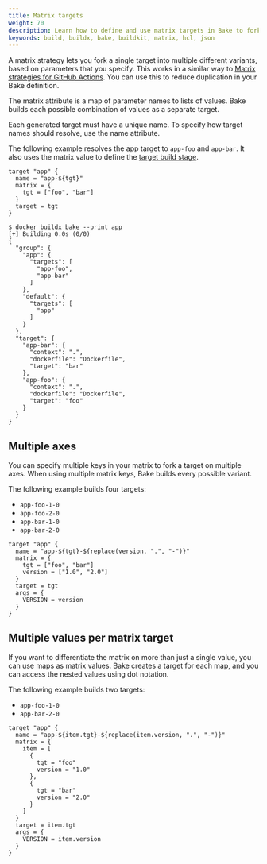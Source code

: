 ```yaml
---
title: Matrix targets
weight: 70
description: Learn how to define and use matrix targets in Bake to fork a single target into multiple different variants
keywords: build, buildx, bake, buildkit, matrix, hcl, json
---
```


A matrix strategy lets you fork a single target into multiple different
variants, based on parameters that you specify. This works in a similar way to
[Matrix strategies for GitHub Actions](https://docs.github.com/en/actions/using-jobs/using-a-matrix-for-your-jobs).
You can use this to reduce duplication in your Bake definition.

The matrix attribute is a map of parameter names to lists of values. Bake
builds each possible combination of values as a separate target.

Each generated target must have a unique name. To specify how target names
should resolve, use the name attribute.

The following example resolves the app target to `app-foo` and `app-bar`. It
also uses the matrix value to define the [target build stage](/build/bake/reference/#targettarget).

```hcl
target "app" {
  name = "app-${tgt}"
  matrix = {
    tgt = ["foo", "bar"]
  }
  target = tgt
}
```

```console
$ docker buildx bake --print app
[+] Building 0.0s (0/0)
{
  "group": {
    "app": {
      "targets": [
        "app-foo",
        "app-bar"
      ]
    },
    "default": {
      "targets": [
        "app"
      ]
    }
  },
  "target": {
    "app-bar": {
      "context": ".",
      "dockerfile": "Dockerfile",
      "target": "bar"
    },
    "app-foo": {
      "context": ".",
      "dockerfile": "Dockerfile",
      "target": "foo"
    }
  }
}
```

## Multiple axes

You can specify multiple keys in your matrix to fork a target on multiple axes.
When using multiple matrix keys, Bake builds every possible variant.

The following example builds four targets:

- `app-foo-1-0`
- `app-foo-2-0`
- `app-bar-1-0`
- `app-bar-2-0`

```hcl
target "app" {
  name = "app-${tgt}-${replace(version, ".", "-")}"
  matrix = {
    tgt = ["foo", "bar"]
    version = ["1.0", "2.0"]
  }
  target = tgt
  args = {
    VERSION = version
  }
}
```

## Multiple values per matrix target

If you want to differentiate the matrix on more than just a single value, you
can use maps as matrix values. Bake creates a target for each map, and you can
access the nested values using dot notation.

The following example builds two targets:

- `app-foo-1-0`
- `app-bar-2-0`

```hcl
target "app" {
  name = "app-${item.tgt}-${replace(item.version, ".", "-")}"
  matrix = {
    item = [
      {
        tgt = "foo"
        version = "1.0"
      },
      {
        tgt = "bar"
        version = "2.0"
      }
    ]
  }
  target = item.tgt
  args = {
    VERSION = item.version
  }
}
```
